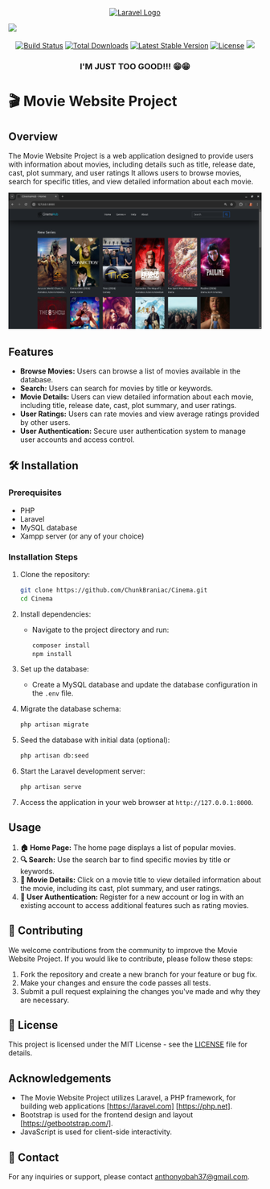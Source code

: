 <p align="center"><a href="https://laravel.com" target="_blank"><img src="https://raw.githubusercontent.com/laravel/art/master/logo-lockup/5%20SVG/2%20CMYK/1%20Full%20Color/laravel-logolockup-cmyk-red.svg" width="400" alt="Laravel Logo"></a>

<a href=""><img src="https://userscloud.com/6v386cn7l04c"></a>

</p>

<p align="center">
<a href="https://github.com/laravel/framework/actions"><img src="https://github.com/laravel/framework/workflows/tests/badge.svg" alt="Build Status"></a>
<a href="https://packagist.org/packages/laravel/framework"><img src="https://img.shields.io/packagist/dt/laravel/framework" alt="Total Downloads"></a>
<a href="https://packagist.org/packages/laravel/framework"><img src="https://img.shields.io/packagist/v/laravel/framework" alt="Latest Stable Version"></a>
<a href="https://packagist.org/packages/laravel/framework"><img src="https://img.shields.io/packagist/l/laravel/framework" alt="License"></a>
<a href=""><img src="https://img.shields.io/badge/Gmail-D14836?style=for-the-badge&logo=gmail&logoColor=white"></a>
</p>

<h3 align="center">I'M JUST TOO GOOD!!! 😁😁</h3>

# 🎬 Movie Website Project

## Overview
The Movie Website Project is a web application designed to provide users with information about movies, including details such as title, release date, cast, plot summary, and user ratings It allows users to browse movies, search for specific titles, and view detailed information about each movie.

<img src="public/new.png">

## Features
- **Browse Movies:** Users can browse a list of movies available in the database.
- **Search:** Users can search for movies by title or keywords.
- **Movie Details:** Users can view detailed information about each movie, including title, release date, cast, plot summary, and user ratings.
- **User Ratings:** Users can rate movies and view average ratings provided by other users.
- **User Authentication:** Secure user authentication system to manage user accounts and access control.

## 🛠️ Installation
### Prerequisites
- PHP
- Laravel
- MySQL database
- Xampp server (or any of your choice)
### Installation Steps
1. Clone the repository:
   ```bash
   git clone https://github.com/ChunkBraniac/Cinema.git
   cd Cinema
   ```

2. Install dependencies:
   - Navigate to the project directory and run:
     ```bash
     composer install
     npm install
     ```

3. Set up the database:
   - Create a MySQL database and update the database configuration in the `.env` file.

4. Migrate the database schema:
   ```bash
   php artisan migrate
   ```

5. Seed the database with initial data (optional):
   ```bash
   php artisan db:seed
   ```

6. Start the Laravel development server:
   ```bash
   php artisan serve
   ```

7. Access the application in your web browser at `http://127.0.0.1:8000`.

## Usage
1. **🏠 Home Page:** The home page displays a list of popular movies.
2. **🔍 Search:** Use the search bar to find specific movies by title or keywords.
3. **🎥 Movie Details:** Click on a movie title to view detailed information about the movie, including its cast, plot summary, and user ratings.
4. **🔐 User Authentication:** Register for a new account or log in with an existing account to access additional features such as rating movies.

## 🤝 Contributing
We welcome contributions from the community to improve the Movie Website Project. If you would like to contribute, please follow these steps:
1. Fork the repository and create a new branch for your feature or bug fix.
2. Make your changes and ensure the code passes all tests.
3. Submit a pull request explaining the changes you've made and why they are necessary.

## 📝 License
This project is licensed under the MIT License - see the [LICENSE](LICENSE) file for details.

## Acknowledgements
- The Movie Website Project utilizes Laravel, a PHP framework, for building web applications [https://laravel.com] [https://php.net].
- Bootstrap is used for the frontend design and layout [https://getbootstrap.com/].
- JavaScript is used for client-side interactivity.

## 📧 Contact
For any inquiries or support, please contact [anthonyobah37@gmail.com](mailto:anthonyobah37@email.com).
